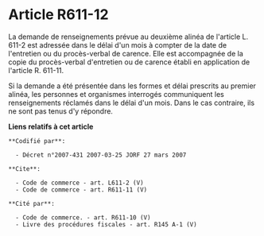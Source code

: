 # Article R611-12

La demande de renseignements prévue au deuxième alinéa de l'article L. 611-2 est adressée dans le délai d'un mois à compter
de la date de l'entretien ou du procès-verbal de carence. Elle est accompagnée de la copie du procès-verbal d'entretien ou de
carence établi en application de l'article R. 611-11. 

Si la demande a été présentée dans les formes et délai prescrits au premier alinéa, les personnes et organismes interrogés
communiquent les renseignements réclamés dans le délai d'un mois. Dans le cas contraire, ils ne sont pas tenus d'y répondre.

**Liens relatifs à cet article**

	**Codifié par**:

	  - Décret n°2007-431 2007-03-25 JORF 27 mars 2007

	**Cite**:

	  - Code de commerce - art. L611-2 (V)
	  - Code de commerce - art. R611-11 (V)

	**Cité par**:

	  - Code de commerce. - art. R611-10 (V)
	  - Livre des procédures fiscales - art. R145 A-1 (V)
